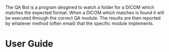 The QA Bot is a program desgined to watch a folder for a DICOM which matches the expected format. When a DICOM which matches is found it will be executed through the correct QA module. The results are then reported by whatever method (often email) that the specific module implements. 
# User Guide
